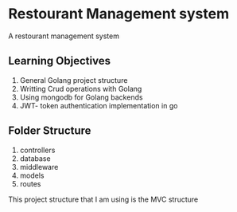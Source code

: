 # Restourant Management system

A restourant management system

## Learning Objectives

1. General Golang project structure
2. Writting Crud operations with Golang
3. Using mongodb for Golang backends
4. JWT- token authentication implementation in go

## Folder Structure

1. controllers
2. database
3. middleware
4. models
5. routes

This project structure that I am using is the MVC structure
